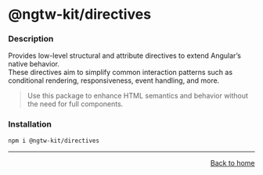 # @ngtw-kit/directives

### Description

Provides low-level structural and attribute directives to extend Angular’s native behavior.  
These directives aim to simplify common interaction patterns such as conditional rendering, responsiveness, event handling, and more.

> Use this package to enhance HTML semantics and behavior without the need for full components.

### Installation

```bash
npm i @ngtw-kit/directives
```

---

<a name="home" href="../../README.md" style="display:flex; justify-content: flex-end">
  Back to home
</a>
